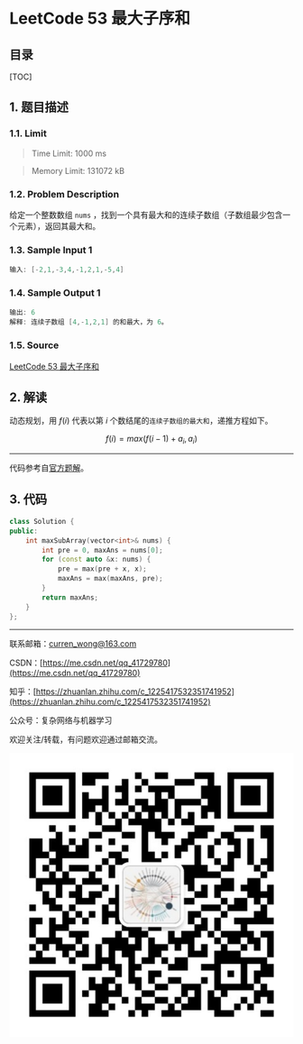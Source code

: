 LeetCode 53 最大子序和
===

目录
---

[TOC]

## 1. 题目描述

### 1.1. Limit

>Time Limit: 1000 ms

>Memory Limit: 131072 kB

### 1.2. Problem Description

给定一个整数数组 `nums` ，找到一个具有最大和的连续子数组（子数组最少包含一个元素），返回其最大和。

### 1.3. Sample Input 1

```cpp
输入: [-2,1,-3,4,-1,2,1,-5,4]
```

### 1.4. Sample Output 1

```cpp
输出: 6
解释: 连续子数组 [4,-1,2,1] 的和最大，为 6。
```

### 1.5. Source

[LeetCode 53 最大子序和](https://leetcode-cn.com/problems/maximum-subarray/)

## 2. 解读

动态规划，用 $f(i)$ 代表以第 $i$ 个数结尾的`连续子数组的最大和`，递推方程如下。

$$
f(i) = max(f(i - 1) + a_i, a_i)
$$

---

代码参考自[官方题解](https://leetcode-cn.com/problems/maximum-subarray/solution/zui-da-zi-xu-he-by-leetcode-solution/)。

## 3. 代码

```cpp
class Solution {
public:
    int maxSubArray(vector<int>& nums) {
        int pre = 0, maxAns = nums[0];
        for (const auto &x: nums) {
            pre = max(pre + x, x);
            maxAns = max(maxAns, pre);
        }
        return maxAns;
    }
};
```

---

联系邮箱：curren_wong@163.com

CSDN：[https://me.csdn.net/qq_41729780](https://me.csdn.net/qq_41729780)

知乎：[https://zhuanlan.zhihu.com/c_1225417532351741952](https://zhuanlan.zhihu.com/c_1225417532351741952)

公众号：复杂网络与机器学习

欢迎关注/转载，有问题欢迎通过邮箱交流。

![二维码](../../../img/WeChat/QRCode.jpg)
